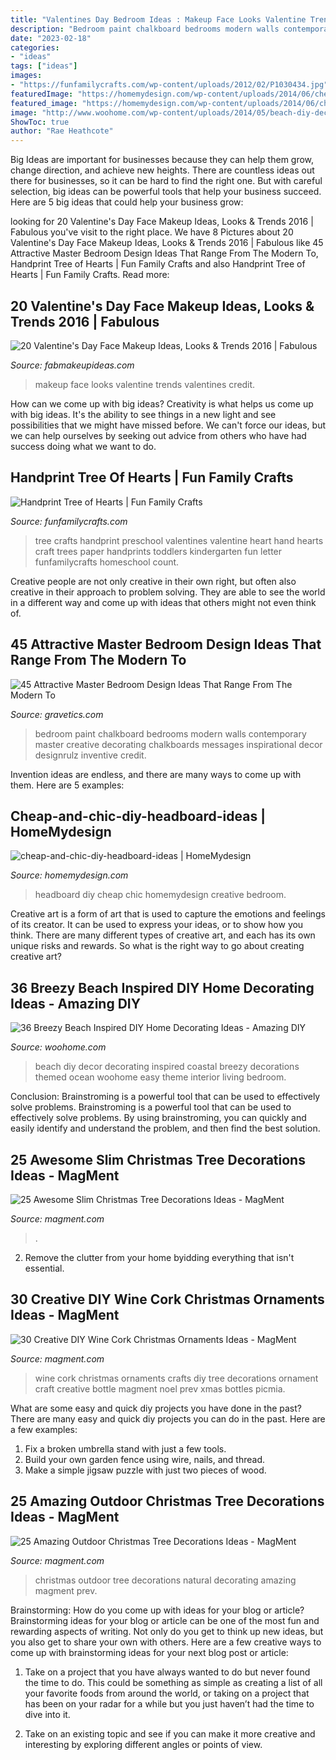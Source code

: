 ```yaml
---
title: "Valentines Day Bedroom Ideas : Makeup Face Looks Valentine Trends Valentines Credit"
description: "Bedroom paint chalkboard bedrooms modern walls contemporary master creative decorating chalkboards messages inspirational decor designrulz inventive credit"
date: "2023-02-18"
categories:
- "ideas"
tags: ["ideas"]
images:
- "https://funfamilycrafts.com/wp-content/uploads/2012/02/P1030434.jpg"
featuredImage: "https://homemydesign.com/wp-content/uploads/2014/06/cheap-and-chic-diy-headboard-ideas.jpg"
featured_image: "https://homemydesign.com/wp-content/uploads/2014/06/cheap-and-chic-diy-headboard-ideas.jpg"
image: "http://www.woohome.com/wp-content/uploads/2014/05/beach-diy-decor-ideas-27.jpg"
ShowToc: true
author: "Rae Heathcote"
---
```



Big Ideas are important for businesses because they can help them grow, change direction, and achieve new heights. There are countless ideas out there for businesses, so it can be hard to find the right one. But with careful selection, big ideas can be powerful tools that help your business succeed. Here are 5 big ideas that could help your business grow: 

	

		
looking for 20 Valentine&#039;s Day Face Makeup Ideas, Looks &amp; Trends 2016 | Fabulous you've visit to the right place. We have 8 Pictures about 20 Valentine&#039;s Day Face Makeup Ideas, Looks &amp; Trends 2016 | Fabulous like 45 Attractive Master Bedroom Design Ideas That Range From The Modern To, Handprint Tree of Hearts | Fun Family Crafts and also Handprint Tree of Hearts | Fun Family Crafts. Read more:
		
    
## 20 Valentine&#039;s Day Face Makeup Ideas, Looks &amp; Trends 2016 | Fabulous

<img loading=lazy src="http://fabmakeupideas.com/wp-content/uploads/2016/01/20-Valentines-Day-Face-Makeup-Ideas-Looks-Trends-2016-18.jpg" onerror="this.onerror=null;this.src='https://tse2.mm.bing.net/th?id=OIP.JJHg2Lbt372kbhJQJeu1SAHaKG&amp;pid=15.1';" alt="20 Valentine&#039;s Day Face Makeup Ideas, Looks &amp; Trends 2016 | Fabulous">

_Source: fabmakeupideas.com_

>makeup face looks valentine trends valentines credit. 

	

How can we come up with big ideas?
Creativity is what helps us come up with big ideas. It's the ability to see things in a new light and see possibilities that we might have missed before. We can't force our ideas, but we can help ourselves by seeking out advice from others who have had success doing what we want to do.

    
## Handprint Tree Of Hearts | Fun Family Crafts

<img loading=lazy src="https://funfamilycrafts.com/wp-content/uploads/2012/02/P1030434.jpg" onerror="this.onerror=null;this.src='https://tse4.mm.bing.net/th?id=OIP.2Yxdo91BLtBJ7_YRfFX-gAHaJ4&amp;pid=15.1';" alt="Handprint Tree of Hearts | Fun Family Crafts">

_Source: funfamilycrafts.com_

>tree crafts handprint preschool valentines valentine heart hand hearts craft trees paper handprints toddlers kindergarten fun letter funfamilycrafts homeschool count. 

	

Creative people are not only creative in their own right, but often also creative in their approach to problem solving. They are able to see the world in a different way and come up with ideas that others might not even think of.

    
## 45 Attractive Master Bedroom Design Ideas That Range From The Modern To

<img loading=lazy src="https://www.gravetics.com/wp-content/uploads/2017/08/Mirrored-Chalkboard.jpg" onerror="this.onerror=null;this.src='https://tse2.mm.bing.net/th?id=OIP.en_VHd-0Z9fxZX7Rt9FG4AHaLH&amp;pid=15.1';" alt="45 Attractive Master Bedroom Design Ideas That Range From The Modern To">

_Source: gravetics.com_

>bedroom paint chalkboard bedrooms modern walls contemporary master creative decorating chalkboards messages inspirational decor designrulz inventive credit. 

	

Invention ideas are endless, and there are many ways to come up with them. Here are 5 examples:

    
## Cheap-and-chic-diy-headboard-ideas | HomeMydesign

<img loading=lazy src="https://homemydesign.com/wp-content/uploads/2014/06/cheap-and-chic-diy-headboard-ideas.jpg" onerror="this.onerror=null;this.src='https://tse3.mm.bing.net/th?id=OIP.pB0S3GJDf2xR-sDTMhRxYwHaJ4&amp;pid=15.1';" alt="cheap-and-chic-diy-headboard-ideas | HomeMydesign">

_Source: homemydesign.com_

>headboard diy cheap chic homemydesign creative bedroom. 

	

Creative art is a form of art that is used to capture the emotions and feelings of its creator. It can be used to express your ideas, or to show how you think. There are many different types of creative art, and each has its own unique risks and rewards. So what is the right way to go about creating creative art?

    
## 36 Breezy Beach Inspired DIY Home Decorating Ideas - Amazing DIY

<img loading=lazy src="http://www.woohome.com/wp-content/uploads/2014/05/beach-diy-decor-ideas-27.jpg" onerror="this.onerror=null;this.src='https://tse4.mm.bing.net/th?id=OIP.6gfy6v12Wl4QX4XrgIGaOgHaLH&amp;pid=15.1';" alt="36 Breezy Beach Inspired DIY Home Decorating Ideas - Amazing DIY">

_Source: woohome.com_

>beach diy decor decorating inspired coastal breezy decorations themed ocean woohome easy theme interior living bedroom. 

	

Conclusion: Brainstroming is a powerful tool that can be used to effectively solve problems.
Brainstroming is a powerful tool that can be used to effectively solve problems. By using brainstroming, you can quickly and easily identify and understand the problem, and then find the best solution.

    
## 25 Awesome Slim Christmas Tree Decorations Ideas - MagMent

<img loading=lazy src="https://magment.com/wp-content/uploads/2016/10/The-Train-around-Christmas-Tree-Candy.jpg" onerror="this.onerror=null;this.src='https://tse1.mm.bing.net/th?id=OIP.W7LjN1I9OgolPqgR088R9gHaLI&amp;pid=15.1';" alt="25 Awesome Slim Christmas Tree Decorations Ideas - MagMent">

_Source: magment.com_

>. 

	

2. Remove the clutter from your home byidding everything that isn't essential.

    
## 30 Creative DIY Wine Cork Christmas Ornaments Ideas - MagMent

<img loading=lazy src="https://www.magment.com/wp-content/uploads/2016/10/Cool-Wine-Cork-Christmas-Ornaments-Ideas.jpg" onerror="this.onerror=null;this.src='https://tse2.mm.bing.net/th?id=OIP.uNJ6wsJOCVtIB_H2mUZScQHaNK&amp;pid=15.1';" alt="30 Creative DIY Wine Cork Christmas Ornaments Ideas - MagMent">

_Source: magment.com_

>wine cork christmas ornaments crafts diy tree decorations ornament craft creative bottle magment noel prev xmas bottles picmia. 

	

What are some easy and quick diy projects you have done in the past?
There are many easy and quick diy projects you can do in the past. Here are a few examples:
1. Fix a broken umbrella stand with just a few tools.
2. Build your own garden fence using wire, nails, and thread.
3. Make a simple jigsaw puzzle with just two pieces of wood.

    
## 25 Amazing Outdoor Christmas Tree Decorations Ideas - MagMent

<img loading=lazy src="http://www.magment.com/wp-content/uploads/2016/10/Natural-Outdoor-Christmas-Decorating-Ideas.jpg" onerror="this.onerror=null;this.src='https://tse2.mm.bing.net/th?id=OIP.j-PMDM00IZseXA3zBYyl2AHaJ4&amp;pid=15.1';" alt="25 Amazing Outdoor Christmas Tree Decorations Ideas - MagMent">

_Source: magment.com_

>christmas outdoor tree decorations natural decorating amazing magment prev. 

	

Brainstorming: How do you come up with ideas for your blog or article?
Brainstorming ideas for your blog or article can be one of the most fun and rewarding aspects of writing. Not only do you get to think up new ideas, but you also get to share your own with others. Here are a few creative ways to come up with brainstorming ideas for your next blog post or article:
1. Take on a project that you have always wanted to do but never found the time to do. This could be something as simple as creating a list of all your favorite foods from around the world, or taking on a project that has been on your radar for a while but you just haven’t had the time to dive into it.

2. Take on an existing topic and see if you can make it more creative and interesting by exploring different angles or points of view.

